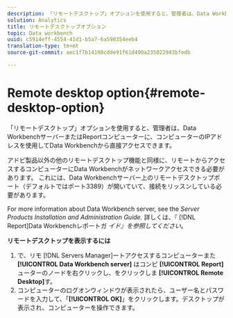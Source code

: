 ```yaml
---
description: 「リモートデスクトップ」オプションを使用すると、管理者は、Data WorkbenchサーバーまたはReportコンピューターに、コンピューターのIPアドレスを使用してData Workbenchから直接アクセスできます。
solution: Analytics
title: リモートデスクトップオプション
topic: Data workbench
uuid: c5914eff-4554-41d1-b5a7-6a598354eeb4
translation-type: tm+mt
source-git-commit: aec1f7b14198cdde91f61d490a235022943bfedb

---
```



# Remote desktop option{#remote-desktop-option}

「リモートデスクトップ」オプションを使用すると、管理者は、Data WorkbenchサーバーまたはReportコンピューターに、コンピューターのIPアドレスを使用してData Workbenchから直接アクセスできます。

アドビ製品以外の他のリモートデスクトップ機能と同様に、リモートからアクセスするコンピューターにData Workbenchがネットワークアクセスできる必要があります。 これには、Data Workbenchサーバー上のリモートデスクトップポート（デフォルトではポート3389）が開いていて、接続をリッスンしている必要があります。

For more information about Data Workbench server, see the *Server Products Installation and Administration Guide.* 詳しくは、『 [!DNL Report]Data Workbenchレポートガ *イド』を参照してください*。

**リモートデスクトップを表示するには**

1. で、リモ [!DNL Servers Manager]ートアクセスするコンピューターまた **[!UICONTROL Data Workbench server]** はコンピ **[!UICONTROL Report]** ューターのノードを右クリックし、をクリックしま **[!UICONTROL Remote Desktop]**&#x200B;す。
1. コンピューターのログオンウィンドウが表示されたら、ユーザー名とパスワードを入力して、「**[!UICONTROL OK]**」をクリックします。デスクトップが表示され、コンピューターを操作できます。
